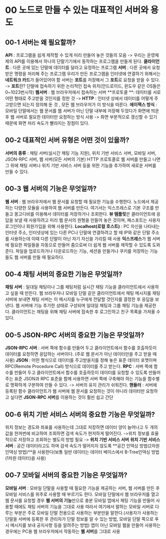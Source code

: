 # 00 노드로 만들 수 있는 대표적인 서버와 용도

## 00-1 서버는 왜 필요할까?

**API** : 프로그램을 쉽게 제작할 수 있게 미리 만들어 놓은 것들의 모음 -> 우리는 운영체제의 API를 이용해서 하나의 단말기기에서 동작하는 프로그램을 만들게 된다.
**클라이언트** : 다른 곳에 있는 단말에 데이터를 달라고 요청하는 프로그램
**서버** : 다른 곳에서 요청받은 명령을 처리해 주는 프로그램
우리가 만든 프로그램을 인터넷에 연결하기 위해서는 **네트워크 카드**가 들어있어야 함
서버는 **포트**를 저장해서 그 **포트**로 요청을 받을 수 있다. -> **포트**란? 단말에 접속하기 위한 논리적인 접속 위치(안드로이드, 윈도우 같은 OS들은 0~1023번시작)
**웹서버** : 웹 브라우저에서 접속하는 서버
**프로토콜 **: 데이터를 서로 어떤 형태로 주고받을 것인지를 정한 것 -> **HTTP** : 인터넷 상에서 데이터를 어떻게 주고받으면 되는지 정의해 둔 것 , 모든 웹 브라우저가 이 방식을 따른다.
**에이잭스 방식** : 모바일 단말에서는 웹 문서를 웹 서버가 아닌 단말 내부에 저장해 두었다가 화면에 띄운 후 웹 서버로 필요한 데이터만 요청하는 방식 사용
-> 화면 부분적으로 갱신할 수 있기 때문에 화면 처리 속도가 빨라지는 장점이 있다.

## 00-2 대표적인 서버 유형은 어떤 것이 있을까?

**서버의 종류** : 채팅 서버(실시간 채팅 기능 지원), 위치 기반 서비스 서버, 모바일 서버, JSON-RPC 서버, 웹 서버(모든 서버의 기본)
HTTP 프로토콜로 웹 서버를 만들고 나면 그 위에 채팅 서버나 위치 기반 서비스 서버 등을 위한 기능을 추가하여 새로운 서버를 만들 수 있다.

## 00-3 웹 서버의 기능은 무엇일까?

**웹 서버** : 웹 브라우저에서 웹 문서를 요청할 때 필요한 기능을 수행한다.
노드에서 제공하는 다양한 모듈을 사용하여 웹 서버를 만든다.
여기서는 익스프레스로 기본 구조를 만들고 몽고디비를 이용해서 데이터를 저장하거나 조회한다.
**뷰 템플릿**은 클라이언트에 응답을 보낼 때 사용하려고 미리 웹 문서의 원형을 만들어 놓은 것이며, 패스포트는 사용자 로그인이나 회원가입을 위해 사용한다.
**Localhost(로컬 호스트)** : PC 자신을 나타내는 인터넷 주소, 인터넷상에 있는 다른 PC나 단말에 연결하려고 할 때 IP와 같은 단말 주소를 사용하는데 이때 다른 단말이 아닌 자기 자신을 가리킬 때 사용
**익스프레스**가 웹 서버에 필요한 파일들을 자동으로 만들어 줌으로써 더 쉽게 웹 서버를 제작할 수 있도록 도와준다.
파일을 업로드하거나 다운로드하는 기능, 세션을 만들거나 쿠키를 저장하는 기능들도 웹 서버를 만들 때 필요하다.

## 00-4 채팅 서버의 중요한 기능은 무엇일까?

**채팅 서버** :  일대일 채팅이나 그룹 채팅처럼 실시간 채팅 기능을 클라이언트에서 사용하고 싶을 때 만든다.
웹 브라우저나 모바일 단말 같은 클라이언트에서 채팅 메시지를 채팅 서버에 보내면 채팅 서버는 이 메시지를 누구에게 전달할 것인지를 결정한 후 응답을 보낸다.
웹 서버에 기능 추가한 상태로 구성되며 일대일 채팅과 그룹 채팅 기능을 제공한다.
클라이언트는 채팅을 위해 채팅 서버에 접속한 후 로그인하고 친구 목록을 가져올 수 있다.

## 00-5 JSON-RPC 서버의 중요한 기능은 무엇일까?

**JSON-RPC 서버** :  서버 쪽에 함수를 만들어 두고 클라이언트에서 함수를 호출하듯이 데이터를 요청하면 응답하는 서버이다. (주로 웹 문서가 아닌 데이터만을 주고 받을 때 사용)
**JSON** :  어떤 형식으로 데이터를 주고받을지를 정해 놓은 표준 데이터 포맷이며 RPC(Remote Procedure Call) 방식으로 데이터를 주고 받는다.
**RPC** : 서버 쪽에 함수를 만들어 두고 클라이언트에서 함수를 호출하듯이 데이터를 요청할 수 있도록 만들어주는 표준
JSON과 RPC 표준을 함께 사용하면 서버 쪽에 구축해야 하는 기능을 함수별로 명확하게 구분하여 만들 수 있다. -> 서버의 유지 관리가 쉬워진다.
**핸들러** : 서버에 등록된 함수
클라이언트가 웹 서버에 웹 문서를 요청하는 것이 아니라 데이터만 요청하고 싶다면 **JSON-RPC 서버**를 이용하는 것이 훨씬 쉽고 간단

## 00-6 위치 기반 서비스 서버의 중요한 기능은 무엇일까?

위치 정보는 경도와 좌표를 사용하는데 그대로 저장하면 데이터 양이 늘어나고 두 개의 값을 한꺼번에 비교하여 조회하면 검색 속도가 현저하게 떨어진다.
->위치 정보를 효율적으로 저장하고 조회하는 별도의 방법 필요 -> **위치 기반 서비스 서버**
**위치 기반 서비스 서버** : 공간 데이터라고도 하며 검색 속도가 떨어지지 않도록 **공간 인덱싱 방법(2차원 인덱싱 방법)**을 사용한다(보통 일반 데이터는 데이터 베이스에서 B-Tree인덱싱 방법(1차원 데이터)을 사용)

## 00-7 모바일 서버의 중요한 기능은 무엇일까?

**모바일 서버** : 모바일 단말을 사용할 때 필요한 기능을 제공하는 서버, 웹 서버를 만든 후 모바일 서비스를 위주로 사용할 때 부르기도 한다.
모바일 단말에서 웹 브라우저를 열고 웹 문서를 요청할 경우 **웹 서버의 기능**만으로 충분
모바일 앱에서 채팅 기능을 만들어 사용할 때에도 채팅 서버의 기능을 그대로 사용
따라서 여기에서 말하는 모바일 서버로 다루는 부분은 주로 모바일 단말 전용으로 사용하는 부분만을 말한다.(사용자가 사용하는 단말을 서버에 등록한 후 관리자가 단말 정보를 알 수 있는 방법, 모바일 단말 쪽으로 푸시 메시지를 보내 공지사항 등을 알려주는 방법)
앱이 아닌 모바일 웹을 만들어 사용하는 경우에는 PC용 웹 브라우저에서 작동하는 **웹 서버**를 그대로 사용